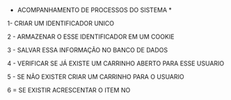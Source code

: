 * ACOMPANHAMENTO DE PROCESSOS DO SISTEMA *


1- CRIAR UM IDENTIFICADOR UNICO

2 - ARMAZENAR O ESSE IDENTIFICADOR EM UM COOKIE

3 - SALVAR ESSA INFORMAÇÃO NO BANCO DE DADOS 

4 - VERIFICAR SE JÁ EXISTE UM CARRINHO ABERTO PARA ESSE USUARIO

5 - SE NÃO EXISTER CRIAR UM CARRINHO PARA O USUARIO 

6 = SE EXISTIR ACRESCENTAR O ITEM NO 
